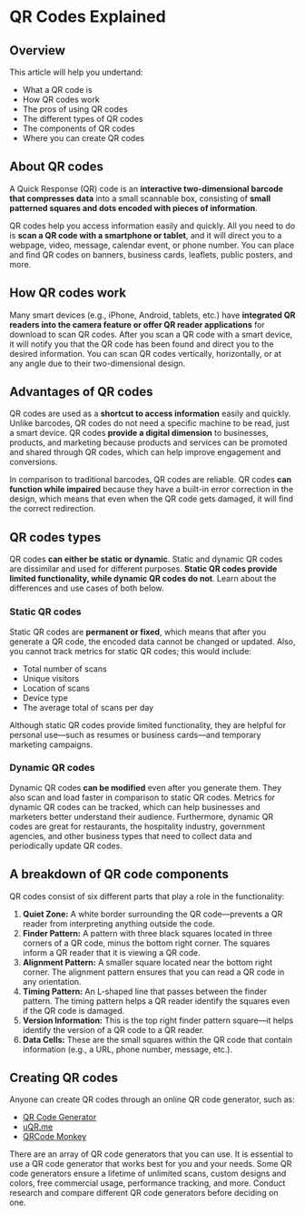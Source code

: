 # QR Codes Explained

## Overview

This article will help you undertand:

- What a QR code is
- How QR codes work
- The pros of using QR codes
- The different types of QR codes
- The components of QR codes
- Where you can create QR codes

## About QR codes

A Quick Response (QR) code is an **interactive two-dimensional barcode that compresses data** into a small scannable box, consisting of **small patterned squares and dots encoded with pieces of information**.

QR codes help you access information easily and quickly. All you need to do is **scan a QR code with a smartphone or tablet**, and it will direct you to a webpage, video, message, calendar event, or phone number. You can place and find QR codes on banners, business cards, leaflets, public posters, and more.

## How QR codes work

Many smart devices (e.g., iPhone, Android, tablets, etc.) have **integrated QR readers into the camera feature or offer QR reader applications** for download to scan QR codes. After you scan a QR code with a smart device, it will notify you that the QR code has been found and direct you to the desired information. You can scan QR codes vertically, horizontally, or at any angle due to their two-dimensional design.

## Advantages of QR codes

QR codes are used as a **shortcut to access information** easily and quickly. Unlike barcodes, QR codes do not need a specific machine to be read, just a smart device. QR codes **provide a digital dimension** to businesses, products, and marketing because products and services can be promoted and shared through QR codes, which can help improve engagement and conversions.

In comparison to traditional barcodes, QR codes are reliable. QR codes **can function while impaired** because they have a built-in error correction in the design, which means that even when the QR code gets damaged, it will find the correct redirection.

## QR codes types

QR codes **can either be static or dynamic**. Static and dynamic QR codes are dissimilar and used for different purposes. **Static QR codes provide limited functionality, while dynamic QR codes do not**. Learn about the differences and use cases of both below.

### Static QR codes

Static QR codes are **permanent or fixed**, which means that after you generate a QR code, the encoded data cannot be changed or updated. Also, you cannot track metrics for static QR codes; this would include:

- Total number of scans
- Unique visitors
- Location of scans
- Device type
- The average total of scans per day

Although static QR codes provide limited functionality, they are helpful for personal use—such as resumes or business cards—and temporary marketing campaigns.

### Dynamic QR codes

Dynamic QR codes **can be modified** even after you generate them. They also scan and load faster in comparison to static QR codes. Metrics for dynamic QR codes can be tracked, which can help businesses and marketers better understand their audience. Furthermore, dynamic QR codes are great for restaurants, the hospitality industry, government agencies, and other business types that need to collect data and periodically update QR codes.

## A breakdown of QR code components

QR codes consist of six different parts that play a role in the functionality:

1. **Quiet Zone:** A white border surrounding the QR code—prevents a QR reader from interpreting anything outside the code.
2. **Finder Pattern:** A pattern with three black squares located in three corners of a QR code, minus the bottom right corner. The squares inform a QR reader that it is viewing a QR code.
3. **Alignment Pattern:** A smaller square located near the bottom right corner. The alignment pattern ensures that you can read a QR code in any orientation.
4. **Timing Pattern:** An L-shaped line that passes between the finder pattern. The timing pattern helps a QR reader identify the squares even if the QR code is damaged.
5. **Version Information:** This is the top right finder pattern square—it helps identify the version of a QR code to a QR reader.
6. **Data Cells:** These are the small squares within the QR code that contain information (e.g., a URL, phone number, message, etc.).

## Creating QR codes

Anyone can create QR codes through an online QR code generator, such as:

- [QR Code Generator](https://www.qr-code-generator.com/free-generator/?ut_source=google_c&ut_medium=cpc&ut_campaign=en_top_kw&ut_content=qr_generator_exact&ut_term=qr-code-generator_e&gclid=CjwKCAjw64eJBhAGEiwABr9o2Ht7ItP5pRaUY_fKvDI8rsxygzlbRd1ysPqUHXOnv4rWOlY3JJesbBoCXOQQAvD_BwE)
- [uQR.me](https://uqr.me/qr-code-generator/?ut_medium=cpc&ut_source=google&ut_campaign=2020-first&ut_term=qr-code-generator&ut_content=en&utm_term=qr-code-generator&utm_campaign=US+Campaigns&utm_source=adwords&utm_medium=ppc&hsa_acc=9523064648&hsa_cam=11226472739&hsa_grp=109303395039&hsa_ad=468751604145&hsa_src=g&hsa_tgt=kwd-374425108492&hsa_kw=qr-code-generator&hsa_mt=e&hsa_net=adwords&hsa_ver=3&gclid=CjwKCAjw64eJBhAGEiwABr9o2AbZwwS4iE1Kk6oyySe__lRpLmjmqEVuLgSJCBT9pWoIidPnhH2OVRoC3xkQAvD_BwE)
- [QRCode Monkey](https://www.qrcode-monkey.com/)

There are an array of QR code generators that you can use. It is essential to use a QR code generator that works best for you and your needs. Some QR code generators ensure a lifetime of unlimited scans, custom designs and colors, free commercial usage, performance tracking, and more. Conduct research and compare different QR code generators before deciding on one.
